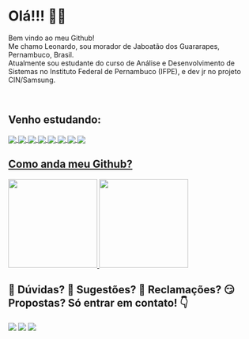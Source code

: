 
<div>
  <h1>Olá!!! 🙋‍♂️ </h1>
  <P>Bem vindo ao meu Github! <br> Me chamo Leonardo, sou morador de Jaboatão dos Guararapes, Pernambuco, Brasil. <br>
    Atualmente sou estudante do curso de Análise e Desenvolvimento de Sistemas no Instituto Federal de Pernambuco (IFPE), e dev jr no projeto CIN/Samsung.
</div>

<div style="display: inline_block"><br>
   <h2>Venho estudando:</h2>
  <a href="https://github.com/LeonardoRochaFranca">
   <img id="dotNet" align="center" max-width=100% src="https://img.shields.io/badge/.NET-5C2D91?style=for-the-badge&logo=.net&logoColor=white">
   <img id="csharp" align="center" max-width=100%  src="https://img.shields.io/badge/C%23-239120?style=for-the-badge&logo=c-sharp&logoColor=white">
   <img id="xamarin" align="center" max-width=100%  src="https://img.shields.io/badge/Xamarin-3498DB?style=for-the-badge&logo=xamarin&logoColor=white">
   <img id="java" align="center" max-width=100%  src="https://img.shields.io/badge/Java-ED8B00?style=for-the-badge&logo=java&logoColor=white">
   <img id="js" align="center" max-width=100%  src="https://img.shields.io/badge/JavaScript-F7DF1E?style=for-the-badge&logo=javascript&logoColor=black">
   <img id="html" align="center" max-width=100%  src="https://img.shields.io/badge/HTML-239120?style=for-the-badge&logo=html5&logoColor=white">
   <img id="css" align="center" max-width=100%  src="https://img.shields.io/badge/CSS-239120?&style=for-the-badge&logo=css3&logoColor=white">
   <img id="python" align="center" max-width=100%  src="https://img.shields.io/badge/Python-3776AB?style=for-the-badge&logo=python&logoColor=white">
</div>
    
 <div>
    <h2>Como anda meu Github?</h2>
    <img height="180em" src="https://github-readme-stats.vercel.app/api?username=LeonardoRochaFranca&show_icons=true&theme=dracula&include_all_commits=true&count_private=true"/>
    <img height="180em" src="https://github-readme-stats.vercel.app/api/top-langs/?username=LeonardoRochaFranca&layout=compact&langs_count=7&theme=dracula"/>
 </div></a>

<div> 
  <h2> 🤔 Dúvidas? 🤯 Sugestões? 🤬 Reclamações? 😏 Propostas? Só entrar em contato! 👇 </h2>
  <a href="https://www.linkedin.com/in/leonardorochafranca/"><img id="linkedIn" align="center" max-width=100%  src="https://img.shields.io/badge/LinkedIn-0077B5?style=for-the-badge&logo=linkedin&logoColor=white"></a>
  <a href="mailto:franca.leonardorocha@gmail.com"><img id="gmail" align="center" max-width=100%  src="https://img.shields.io/badge/Gmail-D14836?style=for-the-badge&logo=gmail&logoColor=white"></a>
    <a href="https://www.instagram.com/_lr_franca/"><img id="instagram" align="center" max-width=100%  src="https://img.shields.io/badge/Instagram-E4405F?style=for-the-badge&logo=instagram&logoColor=white"></a>
</div>
  
  
  
<!--
**LeonardoRochaFranca/LeonardoRochaFranca** is a ✨ _special_ ✨ repository because its `README.md` (this file) appears on your GitHub profile.

Here are some ideas to get you started:

- 🔭 I’m currently working on ...
- 🌱 I’m currently learning ...
- 👯 I’m looking to collaborate on ...
- 🤔 I’m looking for help with ...
- 💬 Ask me about ...
- 📫 How to reach me: ...
- 😄 Pronouns: ...
- ⚡ Fun fact: ...
-->
